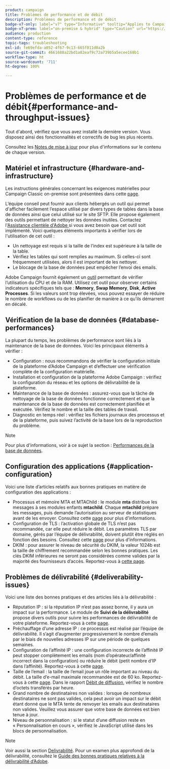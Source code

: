 ```yaml
---
product: campaign
title: Problèmes de performance et de débit
description: Problèmes de performance et de débit
badge-v7-only: label="v7" type="Informative" tooltip="Applies to Campaign Classic v7 only"
badge-v7-prem: label="on-premise & hybrid" type="Caution" url="https://experienceleague.adobe.com/docs/campaign-classic/using/installing-campaign-classic/architecture-and-hosting-models/hosting-models-lp/hosting-models.html" tooltip="Applies to on-premise and hybrid deployments only"
audience: production
content-type: reference
topic-tags: troubleshooting
exl-id: fe69efda-a052-4f67-9c13-665f011d0a2b
source-git-commit: 4661688a22bd1a82eaf9c72a739b5a5ecee168b1
workflow-type: ht
source-wordcount: '711'
ht-degree: 100%

---
```


# Problèmes de performance et de débit{#performance-and-throughput-issues}



Tout d&#39;abord, vérifiez que vous avez installé la dernière version. Vous disposez ainsi des fonctionnalités et correctifs de bug les plus récents.

Consultez les [Notes de mise à jour](../../rn/using/latest-release.md) pour plus d&#39;informations sur le contenu de chaque version.

## Matériel et infrastructure {#hardware-and-infrastructure}

Les instructions générales concernant les exigences matérielles pour Campaign Classic on-premise sont présentées dans cette [page](https://helpx.adobe.com/fr/campaign/kb/hardware-sizing-guide.html).

L’équipe conseil peut fournir aux clients hébergés un outil qui permet d&#39;afficher facilement l’espace utilisé par divers types de tables dans la base de données ainsi que celui utilisé sur le site SFTP. Elle propose également des outils permettant de nettoyer les données inutiles. Contactez l&#39;[Assistance clientèle d&#39;Adobe ](https://helpx.adobe.com/fr/enterprise/admin-guide.html/enterprise/using/support-for-experience-cloud.ug.html) si vous avez besoin que cet outil soit implémenté. Voici quelques éléments importants à vérifier lors de l&#39;utilisation de cet outil :

* Un nettoyage est requis si la taille de l’index est supérieure à la taille de la table.
* Vérifiez les tables qui sont remplies au maximum. Si celles-ci sont fréquemment utilisées, alors il est important de les nettoyer.
* Le blocage de la base de données peut empêcher l’envoi des emails.

Adobe Campaign fournit également un [outil](../../production/using/monitoring-processes.md#manual-monitoring) permettant de vérifier l’utilisation du CPU et de la RAM. Utilisez cet outil pour observer certains indicateurs spécifiques tels que : **Memory**, **Swap Memory**, **Disk**, **Active Processes**. Si les valeurs sont trop élevées, vous pouvez essayer de réduire le nombre de workflows ou de les planifier de manière à ce qu’ils démarrent en décalé.

## Vérification de la base de données {#database-performances}

La plupart du temps, les problèmes de performance sont liés à la maintenance de la base de données. Voici les principaux éléments à vérifier :

* Configuration : nous recommandons de vérifier la configuration initiale de la plateforme d’Adobe Campaign et d’effectuer une vérification complète de la configuration matérielle.
* Installation et configuration de la plateforme Adobe Campaign : vérifiez la configuration du réseau et les options de délivrabilité de la plateforme.
* Maintenance de la base de données : assurez-vous que la tâche de nettoyage de la base de données fonctionne correctement et que la maintenance de la base de données est correctement planifiée et exécutée. Vérifiez le nombre et la taille des tables de travail.
* Diagnostic en temps réel : vérifiez les fichiers journaux des processus et de la plateforme, puis suivez l’activité de la base lors de la reproduction du problème.

>[!NOTE]
>
>Pour plus d&#39;informations, voir à ce sujet la section : [Performances de la base de données](../../production/using/database-performances.md).

## Configuration des applications {#application-configuration}

Voici une liste d’articles relatifs aux bonnes pratiques en matière de configuration des applications :

* Processus et mémoire MTA et MTAChild : le module **mta** distribue les messages à ses modules enfants **mtachild**. Chaque **mtachild** prépare les messages, puis demande l’autorisation au serveur de statistiques avant de les envoyer. Consultez cette [page](../../installation/using/email-deliverability.md) pour plus d’informations.
* Configuration de TLS : l’activation globale de TLS n’est pas recommandée, car elle peut réduire le débit. Les paramètres TLS par domaine, gérés par l’équipe de délivrabilité, doivent plutôt être réglés en fonction des besoins. Consultez cette [page](../../installation/using/email-deliverability.md#mx-configuration) pour plus d’informations.
* DKIM : pour assurer le niveau de sécurité du DKIM, la valeur 1024b est la taille de chiffrement recommandée selon les bonnes pratiques. Les clés DKIM inférieures ne seront pas considérées comme valides par la majorité des fournisseurs d’accès. Reportez-vous à [cette page](https://experienceleague.adobe.com/docs/deliverability-learn/deliverability-best-practice-guide/transition-process/infrastructure.html?lang=fr#authentication).

## Problèmes de délivrabilité {#deliverability-issues}

Voici une liste des bonnes pratiques et des articles liés à la délivrabilité :

* Réputation IP : si la réputation IP n’est pas assez bonne, il y aura un impact sur la performance. Le module de **Suivi de la délivrabilité** propose divers outils pour suivre les performances de délivrabilité de votre plateforme. Reportez-vous à cette [page](../../delivery/using/monitoring-deliverability.md).
* Préchauffage d’une adresse IP : ce processus est réalisé par l’équipe de délivrabilité. Il s’agit d’augmenter progressivement le nombre d’emails par le biais de nouvelles adresses IP sur une période de quelques semaines.
* Configuration de l’affinité IP : une configuration incorrecte de l’affinité IP peut stopper complètement les emails (nom d’opérateur/affinité incorrect dans la configuration) ou réduire le débit (petit nombre d’IP dans l’affinité). Reportez-vous à cette [page](../../installation/using/email-deliverability.md#list-of-ip-addresses-to-use).
* Taille de l’email : la taille de l’email joue un rôle important au niveau du débit. La taille d’e-mail maximale recommandée est de 60 ko. Reportez-vous à cette [page](https://helpx.adobe.com/fr/legal/product-descriptions/campaign.html). Dans le rapport [Débit de diffusion](../../reporting/using/global-reports.md#delivery-throughput), vérifiez le nombre d’octets transférés par heure.
* Grand nombre de destinataires non valides : lorsque de nombreux destinataires ne sont pas valides, cela peut avoir un impact sur le débit étant donné que le MTA tente de renvoyer les emails aux destinataires non valides. Veuillez vous assurer que votre base de données est bien tenue à jour.
* Niveau de personnalisation : si le statut d’une diffusion reste en « Personnalisation en cours », vérifiez le JavaScript utilisé dans les blocs de personnalisation.

>[!NOTE]
>
>Voir aussi la section [Delivrabilité](../../delivery/using/about-deliverability.md). Pour un examen plus approfondi de la délivrabilité, consultez le [Guide des bonnes pratiques relatives à la délivrabilité d’Adobe](https://experienceleague.adobe.com/docs/deliverability-learn/deliverability-best-practice-guide/introduction.html?lang=fr).

